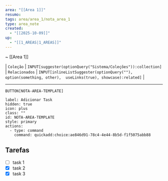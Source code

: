 ```yaml
---
area: "[[Area 1]]"
resumo:
tags: area/area_1/nota_area_1
type: area_note
created:
  - "[[2025-10-09]]"
up:
  - "[[1_AREAS|1_AREAS]]"
---
```

~ [[Area 1]] 

| `Coleção` | `INPUT[suggester(optionQuery("Sistema/Coleções")):collection]`   | `Relacionados` | `INPUT[inlineListSuggester(optionQuery(""), option(something, other),  useLinks(true), showcase):related]`  |

---


 `BUTTON[NOTA-AREA-TEMPLATE]`     

```meta-bind-button
label: Adicionar Task
hidden: true
icon: plus
class: ""
id: NOTA-AREA-TEMPLATE
style: primary
actions:
  - type: command
    command: quickadd:choice:ae846d91-78c4-4e44-8b5d-f1f5075abb88
```


## Tarefas

- [ ] task 1
- [x] task 2
- [x] task 3
